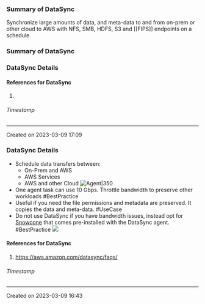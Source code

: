 ### Summary of DataSync
Synchronize large amounts of data, and meta-data to and from on-prem or other cloud to AWS with NFS, SMB, HDFS, S3 and [[FIPS]] endpoints on a schedule.
### Summary of DataSync

### DataSync Details

#### References for DataSync
1.
###### Timestamp
---
Created on 2023-03-09 17:09
### DataSync Details
- Schedule data transfers between:
	- On-Prem and AWS
	- AWS Services
	- AWS and other Cloud
![Agent|350](Pasted%20image%2020230309165809.png)
- One agent task can use 10 Gbps. Throttle bandwidth to preserve other workloads #BestPractice 
- Useful if you need the file permissions and metadata are preserved. It copies the data and meta-data. #UseCase 
- Do not use DataSync if you have bandwidth issues, instead opt for [Snowcone](Snow%20Family.md#Snowcone) that comes pre-installed with the DataSync agent. #BestPractice 
![](Pasted%20image%2020230309170808.png)
#### References for DataSync
1. https://aws.amazon.com/datasync/faqs/
###### Timestamp
---
Created on 2023-03-09 16:43